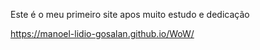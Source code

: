 Este é o meu primeiro site apos muito estudo e dedicação 

https://manoel-lidio-gosalan.github.io/WoW/

